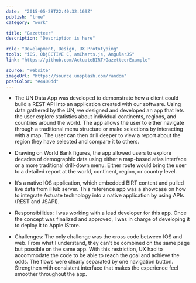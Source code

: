 ```yaml
---
date:  "2015-05-28T22:40:32.169Z"
publish: "true" 
category: "work"

title: "Gazetteer"
description: "Description is here"

role: "Development, Design, UX Prototyping"
tools: "iOS, ObjECTIVE C, amCharts.js, AngularJS" 
link: "https://github.com/ActuateBIRT/GazetteerExample" 

source: "Website"
imageUrl: "https://source.unsplash.com/random"
postColor: "#4400dd"
---
```


- The UN Data App was developed to demonstrate how a client could build a REST API into an application created with our software. Using data gathered by the UN, we designed and developed an app that lets the user explore statistics about individual continents, regions, and countries around the world. The app allows the user to either navigate through a traditional menu structure or make selections by interacting with a map. The user can then drill deeper to view a report about the region they have selected and compare it to others.

- Drawing on World Bank figures, the app allowed users to explore decades of demographic data using either a map-based atlas interface or a more traditional drill-down menu. Either route would bring the user to a detailed report at the world, continent, region, or country level.

- It’s a native IOS application, which embedded BIRT content and pulled live data from iHub server. This reference app was a showcase on how to integrate Actuate technology into a native application by using APIs (REST and JSAPI).

- Responsibilities: I was working with a lead developer for this app. Once the concept was finalized and approved, I was in charge of developing it to deploy it to Apple iStore.

- Challenges: The only challenge was the cross code between IOS and web. From what I understand, they can’t be combined on the same page but possible on the same app. With this restriction, UX had to accommodate the code to be able to reach the goal and achieve the odds. The flows were clearly separated by one navigation button. Strengthen with consistent interface that makes the experience feel smoother throughout the app.